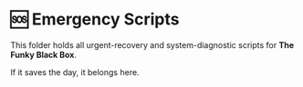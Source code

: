 # 🆘 Emergency Scripts
This folder holds all urgent-recovery and system-diagnostic scripts for **The Funky Black Box**.

If it saves the day, it belongs here.
